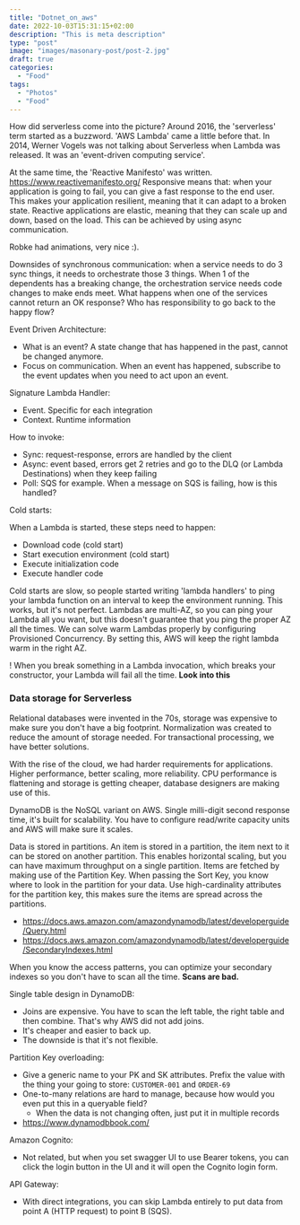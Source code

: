 ```yaml
---
title: "Dotnet_on_aws"
date: 2022-10-03T15:31:15+02:00
description: "This is meta description"
type: "post"
image: "images/masonary-post/post-2.jpg"
draft: true
categories:
  - "Food"
tags:
  - "Photos"
  - "Food"
---
```



How did serverless come into the picture? Around 2016, the 'serverless'
term started as a buzzword. 'AWS Lambda' came a little before that. In 2014, Werner
Vogels was not talking about Serverless when Lambda was released. It was an
'event-driven computing service'.

At the same time, the 'Reactive Manifesto' was written. https://www.reactivemanifesto.org/
Responsive means that: when your application is going to fail, you can give a fast
response to the end user. This makes your application resilient, meaning that it can 
adapt to a broken state. Reactive applications are elastic, meaning that they can 
scale up and down, based on the load. This can be achieved by using async communication.

Robke had animations, very nice :).

Downsides of synchronous communication: when a service needs to do 3 sync things, it
needs to orchestrate those 3 things. When 1 of the dependents has a breaking change, the
orchestration service needs code changes to make ends meet. What happens when one of the
services cannot return an OK response? Who has responsibility to go back to the happy flow?

Event Driven Architecture:

- What is an event? A state change that has happened in the past, cannot be changed anymore.
- Focus on communication. When an event has happened, subscribe to the event updates when you need to act upon an event.

Signature Lambda Handler:

- Event. Specific for each integration
- Context. Runtime information

How to invoke:

- Sync: request-response, errors are handled by the client
- Async: event based, errors get 2 retries and go to the DLQ (or Lambda Destinations) when they keep failing
- Poll: SQS for example. When a message on SQS is failing, how is this handled?

Cold starts:

When a Lambda is started, these steps need to happen: 
- Download code (cold start)
- Start execution environment (cold start)
- Execute initialization code
- Execute handler code

Cold starts are slow, so people started writing 'lambda handlers' to ping your lambda
function on an interval to keep the environment running.
This works, but it's not perfect. Lambdas are multi-AZ, so you can ping your Lambda all
you want, but this doesn't guarantee that you ping the proper AZ all the times.
We can solve warm Lambdas properly by configuring Provisioned Concurrency. By setting this,
AWS will keep the right lambda warm in the right AZ.

! When you break something in a Lambda invocation, which breaks your constructor, your Lambda will fail all the time. **Look into this**

### Data storage for Serverless

Relational databases were invented in the 70s, storage was expensive to make sure you don't
have a big footprint. Normalization was created to reduce the amount of storage needed.
For transactional processing, we have better solutions.

With the rise of the cloud, we had harder requirements for applications. Higher performance,
better scaling, more reliability. CPU performance is flattening and storage is getting cheaper,
database designers are making use of this.

DynamoDB is the NoSQL variant on AWS. Single milli-digit second response time, it's built
for scalability. You have to configure read/write capacity units and AWS will make sure it scales.

Data is stored in partitions. An item is stored in a partition, the item next to it can be
stored on another partition. This enables horizontal scaling, but you can have maximum throughput 
on a single partition. Items are fetched by making use of the Partition Key. When passing the Sort
Key, you know where to look in the partition for your data.
Use high-cardinality attributes for the partition key, this makes sure the items are spread
across the partitions.

- https://docs.aws.amazon.com/amazondynamodb/latest/developerguide/Query.html
- https://docs.aws.amazon.com/amazondynamodb/latest/developerguide/SecondaryIndexes.html

When you know the access patterns, you can optimize your secondary indexes so you don't have to scan all the time. **Scans are bad.**

Single table design in DynamoDB:

- Joins are expensive. You have to scan the left table, the right table and then combine. That's why AWS did not add joins.
- It's cheaper and easier to back up.
- The downside is that it's not flexible.

Partition Key overloading:

- Give a generic name to your PK and SK attributes. Prefix the value with the thing your going to store: `CUSTOMER-001` and `ORDER-69`
- One-to-many relations are hard to manage, because how would you even put this in a queryable field?
  - When the data is not changing often, just put it in multiple records
- https://www.dynamodbbook.com/

Amazon Cognito:

- Not related, but when you set swagger UI to use Bearer tokens, you can click the login button in the UI and it will open the Cognito login form.

API Gateway:

- With direct integrations, you can skip Lambda entirely to put data from point A (HTTP request) to point B (SQS).